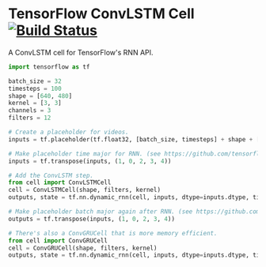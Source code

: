 # TensorFlow ConvLSTM Cell [![Build Status](https://travis-ci.org/carlthome/tensorflow-convlstm-cell.svg?branch=master)](https://travis-ci.org/carlthome/tensorflow-convlstm-cell)
A ConvLSTM cell for TensorFlow's RNN API.

```python
import tensorflow as tf

batch_size = 32
timesteps = 100
shape = [640, 480]
kernel = [3, 3]
channels = 3
filters = 12

# Create a placeholder for videos.
inputs = tf.placeholder(tf.float32, [batch_size, timesteps] + shape + [channels])

# Make placeholder time major for RNN. (see https://github.com/tensorflow/tensorflow/pull/5142)
inputs = tf.transpose(inputs, (1, 0, 2, 3, 4))

# Add the ConvLSTM step.
from cell import ConvLSTMCell
cell = ConvLSTMCell(shape, filters, kernel)
outputs, state = tf.nn.dynamic_rnn(cell, inputs, dtype=inputs.dtype, time_major=True)

# Make placeholder batch major again after RNN. (see https://github.com/tensorflow/tensorflow/pull/5142)
outputs = tf.transpose(inputs, (1, 0, 2, 3, 4))

# There's also a ConvGRUCell that is more memory efficient.
from cell import ConvGRUCell
cell = ConvGRUCell(shape, filters, kernel)
outputs, state = tf.nn.dynamic_rnn(cell, inputs, dtype=inputs.dtype, time_major=True)
```
